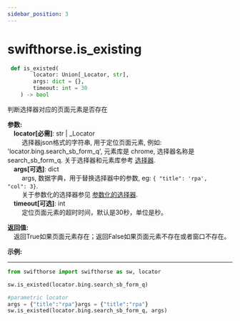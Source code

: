```yaml
---
sidebar_position: 3
---
```

# swifthorse.is_existing
```python
 def is_existed(
        locator: Union[_Locator, str],
        args: dict = {},
        timeout: int = 30
    ) -> bool 
 ```

判断选择器对应的页面元素是否存在

**参数:**  
    &emsp;**locator[必需]**: str | _Locator   
        &emsp;&emsp; 选择器json格式的字符串, 用于定位页面元素, 例如: 'locator.bing.search_sb_form_q', 元素库是 chrome, 选择器名称是 search_sb_form_q. 关于选择器和元素库参考 [选择器](./../../../concepts/locator.md).  
    &emsp;**args[可选]**: dict  
        &emsp;&emsp; args, 数据字典，用于替换选择器中的参数, eg: `{ "title": 'rpa',  "col": 3}`.  
        &emsp;&emsp; 关于参数化的选择器参见 [参数化的选择器](./../../../concepts/locator.md#parametric-locator).  
    &emsp;**timeout[可选]**: int  
        &emsp;&emsp; 定位页面元素的超时时间，默认是30秒，单位是秒。 

**返回值:**  
    &emsp;返回True如果页面元素存在；返回False如果页面元素不存在或者窗口不存在。

**示例:**
***
```python
from swifthorse import swifthorse as sw, locator

sw.is_existed(locator.bing.search_sb_form_q)

#parametric locator
args = {"title":"rpa"}args = {"title":"rpa"}
sw.is_existed(locator.bing.search_sb_form_q, args)
```